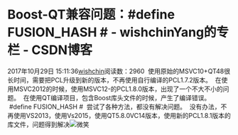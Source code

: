 # Boost-QT兼容问题：#define FUSION_HASH # - wishchinYang的专栏 - CSDN博客
2017年10月29日 15:11:36[wishchin](https://me.csdn.net/wishchin)阅读数：2960
 使用原始的MSVC10+QT48很长时间，需要把PCL升级到新的版本，不再使用自行编译的PCL1.7.2版本。
 在使用MSVC2012的时候，使用MSVC12-的PCL1.8.0版本，出现了一个不大不小的问题。
 在使用QT编译项目，包含Boost库头文件的时候，产生了编译错误。
 #define FUSION_HASH #
 尝试了各种方法，都没有解决问题。
 没有办法，不再使用VS2013，使用Vs2015，使用QT5.8.0VC14版本，使用新的PCL1.8.1版本的库文件，问题得到解决![微笑](http://static.blog.csdn.net/xheditor/xheditor_emot/default/smile.gif)
